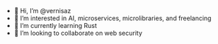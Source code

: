 - 👋 Hi, I’m @vernisaz
- 👀 I’m interested in AI, microservices, microlibraries, and freelancing
- 🌱 I’m currently learning Rust
- 💞️ I’m looking to collaborate on web security


<!---
vernisaz/vernisaz is a ✨ special ✨ repository because its `README.md` (this file) appears on your GitHub profile.
You can click the Preview link to take a look at your changes.
--->
